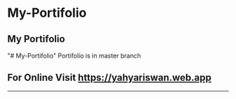 # My-Portifolio
My Portifolio
---
"# My-Portifolio" 
Portifolio is in master branch

For Online Visit 
https://yahyariswan.web.app
---
---

